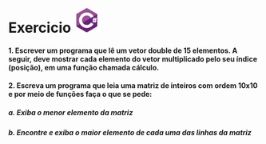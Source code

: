 # Exercicio <a href="https://www.w3schools.com/cs/" target="_blank"> <img src="https://raw.githubusercontent.com/devicons/devicon/master/icons/csharp/csharp-original.svg" alt="csharp" width="50" height="50"/></a>   




<p align="center"> 




#### 1. Escrever um programa que lê um vetor double de 15 elementos. A seguir, deve mostrar cada elemento do vetor multiplicado pelo seu índice (posição), em uma função chamada cálculo. 



#### 2. Escreva um programa que leia uma matriz de inteiros com ordem 10x10 e por meio de funções faça o que se pede:

##### a. Exiba o menor elemento da matriz

##### b. Encontre e exiba o maior elemento de cada uma das linhas da matriz

